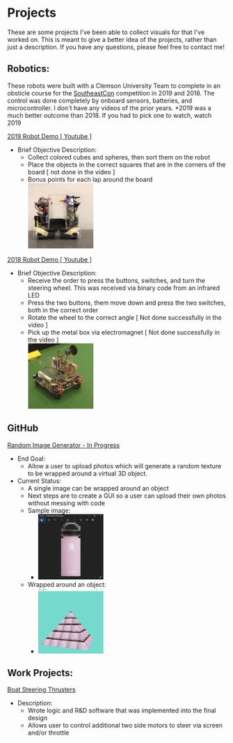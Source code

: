 # Projects
These are some projects I've been able to collect visuals for that I've worked on. This is meant to give a better idea of the projects,
rather than just a description. If you have any questions, please feel free to contact me!


## Robotics:
These robots were built with a Clemson University Team to complete in an obsticle course for the [SoutheastCon](https://attend.ieee.org/southeastcon-2021/) 
competition in 2019 and 2018. The control was done completely by onboard sensors, batteries, and microcontroller. I don't have any videos of the prior years. 
*2019 was a much better outcome than 2018. If you had to pick one to watch, watch 2019 

[2019 Robot Demo [ Youtube ] ](https://youtu.be/v7Fcc2j_vHM)
* Brief Objective Description:
    * Collect colored cubes and spheres, then sort them on the robot
    * Place the objects in the correct squares that are in the corners of the board [ not done in the video ]
    * Bonus points for each lap around the board 
<br /><img src="https://github.com/phooten/Portfolio/blob/main/reference/Robot_2019.jpg" width="150" height="150">


[2018 Robot Demo [ Youtube ] ](https://youtu.be/KLXMmuJMLeM)
* Brief Objective Description:
    * Receive the order to press the buttons, switches, and turn the steering wheel. This was received via binary code from an infrared LED
    * Press the two buttons, them move down and press the two switches, both in the correct order
    * Rotate the wheel to the correct angle [ Not done successfully in the video ]
    * Pick up the metal box via electromagnet [ Not done successfully in the video ]
<br /><img src="https://github.com/phooten/Portfolio/blob/main/reference/Robot_2018.PNG?raw=true" width="150" height="150">

## GitHub
[ Random Image Generator - In Progress](https://github.com/phooten/imageGenerator.git)
* End Goal: 
   * Allow a user to upload photos which will generate a random texture to be wrapped around a virtual 3D object.
* Current Status:
   *  A single image can be wrapped around an object
   *  Next steps are to create a GUI so a user can upload their own photos without messing with code
   * Sample image: 
      * <img src="https://github.com/phooten/Portfolio/blob/main/reference/Sample_Texture.png?raw=true" width="150" height="150"> 
   * Wrapped around an object: 
      * <img src="https://github.com/phooten/Portfolio/blob/main/reference/Wrapped_Texture.png?raw=true" width="150" height="150">


## Work Projects:
[ Boat Steering Thrusters ](https://www.youtube.com/watch?v=Dt3BEZ41HUA)
* Description:
   * Wrote logic and R&D software that was implemented into the final design 
   * Allows user to control additional two side motors to steer via screen and/or throttle
